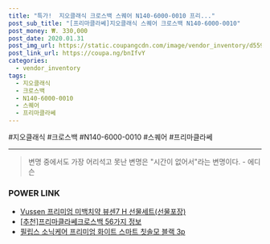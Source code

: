 ```yaml
--- 
title: "특가!  지오클래식 크로스백 스퀘어 N140-6000-0010 프리..." 
post_sub_title: "[프리마클라쎄]지오클래식 스퀘어 크로스백 N140-6000-0010" 
post_money: ₩. 330,000 
post_date: 2020.01.31 
post_img_url: https://static.coupangcdn.com/image/vendor_inventory/d559/9ca3d8c2f8a536c9d04d8ceb08221c0a26a5d4739e87575b77bc8fd285b3.jpg 
post_link_url: https://coupa.ng/bnIfvY 
categories: 
  - vendor_inventory 
tags: 
  - 지오클래식 
  - 크로스백 
  - N140-6000-0010 
  - 스퀘어 
  - 프리마클라쎄 
--- 
```

  #지오클래식 #크로스백 #N140-6000-0010 #스퀘어 #프리마클라쎄 
<hr> 

> 변명 중에서도 가장 어리석고 못난 변명은 "시간이 없어서"라는 변명이다. - 에디슨 


### POWER LINK

* <a href="https://blog.naver.com/santokki14/221787685827" target="_blank">Vussen 프리미엄 미백치약 뷰센7 H 선물세트(선물포장)</a>
* <a href="https://blog.naver.com/fasyy4321/221790864921" target="_blank">[추천]프리마클라쎄크로스백 56가지 정보</a>
* <a href="https://blog.naver.com/an0733/221785689157" target="_blank">필립스 소닉케어 프리미엄 화이트 스마트 칫솔모 블랙 3p</a>
